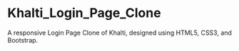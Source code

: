 # Khalti_Login_Page_Clone
A responsive Login Page Clone of Khalti, designed  using HTML5, CSS3, and Bootstrap.
